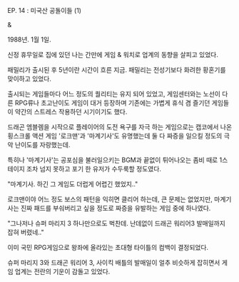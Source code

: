EP. 14 : 미국산 공돌이들 (1)

&

1988년. 1월 1일. 

신정 휴무일로 집에 있던 나는 간만에 게임 & 워치로 업계의 동향을 살피고 있었다.

패밀리가 출시된 후 5년이란 시간이 흐른 지금. 패밀리는 전성기보다 화려한 황혼기를 맞이하고 있었다.

출시되는 게임들마다 어느 정도의 퀄리티는 유지 되어 있었고, 게임센터와는 노선이 다른 RPG류나 초고난이도 게임이 대거 등장하며 기존에는 가볍게 휴식 겸 즐기던 게임들이 약간의 스트레스 작용하던 시기이기도 했다.

드래곤 엠블렘을 시작으로 플레이어의 도전 욕구를 자극 하는 게임으로는 캡코에서 나온 횡스크롤 액션 게임 '로크맨'과 '마계기사'도 유명했는데 둘 다 짜증을 일으킬 정도의 극악 난이도를 자랑했는데.

특히나 '마계기사'는 공포심을 불러일으키는 BGM과 끝없이 튀어나오는 좀비 때로 1스테이지 조차 넘지 못하고 포기 한 유저가 수두룩할 정도였다. 

"마계기사. 하긴 그 게임도 더럽게 어렵긴 했었지.."

로크맨이야 어느 정도 보스의 패턴을 익히면 클리어 하는데, 큰 문제는 없었지만, 마계기사는 진짜 패드를 부숴버리고 싶을 정도로 짜증을 유발하는 게임 중에 하나였다. 

"그나저나 슈퍼 마리지 3 하나만으로도 벅찬데. 난데없이 드래곤 워리어3 발매일까지 잡혀 버렸네.."

이미 국민 RPG게임으로 왕좌에 올라있는 초대형 타이틀의 컴백이 결정되었다.

슈퍼 마리지 3와 드래곤 워리어 3, 사이킥 배틀의 발매일이 얼추 비슷하게 잡히면서 게임 업계는 전란의 기운이 감돌고 있었다.